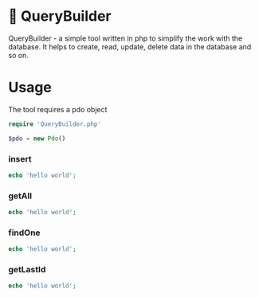 # 📜 QueryBuilder

QueryBuilder - a simple tool written in php to simplify the work with the database. It helps to create, read, update, delete data in the database and so on.

# Usage
The tool requires a pdo object
```php
require 'QueryBuilder.php'

$pdo = new Pdo()
```

### insert

```php
echo 'hello world';
```

### getAll

```php
echo 'hello world';
```

### findOne

```php
echo 'hello world';
```

### getLastId

```php
echo 'hello world';
```
